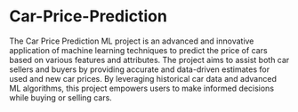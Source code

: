 # Car-Price-Prediction
The Car Price Prediction ML project is an advanced and innovative application of machine learning techniques to predict the price of cars based on various features and attributes. The project aims to assist both car sellers and buyers by providing accurate and data-driven estimates for used and new car prices. By leveraging historical car data and advanced ML algorithms, this project empowers users to make informed decisions while buying or selling cars.
